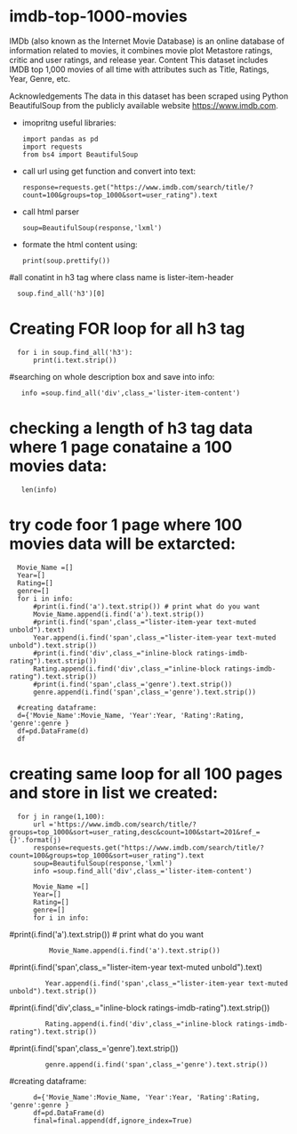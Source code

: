# imdb-top-1000-movies
IMDb (also known as the Internet Movie Database) is an online database of information related to movies, it combines movie plot Metastore ratings, critic and user ratings, and release year.
Content
This dataset includes IMDB top 1,000 movies of all time with attributes such as Title, Ratings, Year, Genre, etc.

Acknowledgements
The data in this dataset has been scraped using Python BeautifulSoup from the publicly available website https://www.imdb.com.

* imopritng useful libraries:

      import pandas as pd
      import requests
      from bs4 import BeautifulSoup
  
* call url using get function and convert into text:

      response=requests.get("https://www.imdb.com/search/title/?count=100&groups=top_1000&sort=user_rating").text


* call html parser

      soup=BeautifulSoup(response,'lxml')

* formate the html content using:

      print(soup.prettify())


#all conatint in h3 tag where class name is lister-item-header


      soup.find_all('h3')[0]
      
      
# Creating  FOR loop for all h3 tag 

      for i in soup.find_all('h3'):
          print(i.text.strip())
          
  
#searching on whole description box and save into info:
       
       info =soup.find_all('div',class_='lister-item-content')


# checking a length of h3 tag data where 1 page conataine a 100 movies data:

       len(info)


# try code foor 1 page where 100 movies data will be extarcted:

      Movie_Name =[]
      Year=[]
      Rating=[]
      genre=[]
      for i in info:
          #print(i.find('a').text.strip()) # print what do you want
          Movie_Name.append(i.find('a').text.strip())
          #print(i.find('span',class_="lister-item-year text-muted unbold").text)
          Year.append(i.find('span',class_="lister-item-year text-muted unbold").text.strip())
          #print(i.find('div',class_="inline-block ratings-imdb-rating").text.strip())
          Rating.append(i.find('div',class_="inline-block ratings-imdb-rating").text.strip())
          #print(i.find('span',class_='genre').text.strip())
          genre.append(i.find('span',class_='genre').text.strip())

      #creating dataframe:
      d={'Movie_Name':Movie_Name, 'Year':Year, 'Rating':Rating, 'genre':genre }
      df=pd.DataFrame(d)
      df
      
      
      
# creating same loop for all 100 pages and store in list we created:
      
      for j in range(1,100):
          url ='https://www.imdb.com/search/title/?groups=top_1000&sort=user_rating,desc&count=100&start=201&ref_={}'.format(j)
          response=requests.get("https://www.imdb.com/search/title/?count=100&groups=top_1000&sort=user_rating").text
          soup=BeautifulSoup(response,'lxml')
          info =soup.find_all('div',class_='lister-item-content')

          Movie_Name =[]
          Year=[]
          Rating=[]
          genre=[]
          for i in info:
  
  #print(i.find('a').text.strip()) # print what do you want
              
              Movie_Name.append(i.find('a').text.strip())
  
  #print(i.find('span',class_="lister-item-year text-muted unbold").text)
             
             Year.append(i.find('span',class_="lister-item-year text-muted unbold").text.strip())
   
   #print(i.find('div',class_="inline-block ratings-imdb-rating").text.strip())
              
             Rating.append(i.find('div',class_="inline-block ratings-imdb-rating").text.strip())
   
   #print(i.find('span',class_='genre').text.strip())
             
             genre.append(i.find('span',class_='genre').text.strip())

#creating dataframe:
          
          d={'Movie_Name':Movie_Name, 'Year':Year, 'Rating':Rating, 'genre':genre }
          df=pd.DataFrame(d)
          final=final.append(df,ignore_index=True)


